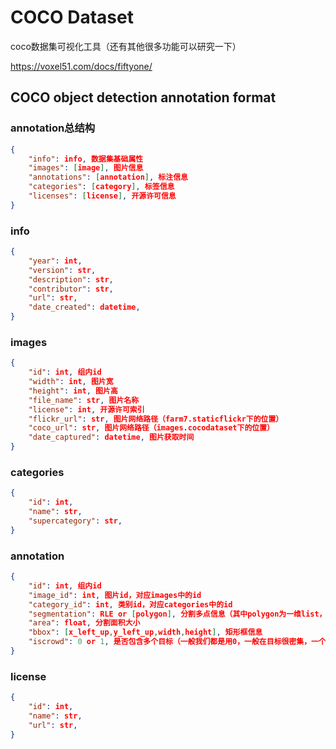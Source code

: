 # COCO Dataset

coco数据集可视化工具（还有其他很多功能可以研究一下）

https://voxel51.com/docs/fiftyone/

## COCO object detection annotation format

### annotation总结构

```json
{
    "info": info, 数据集基础属性
    "images": [image], 图片信息
    "annotations": [annotation], 标注信息
    "categories": [category], 标签信息
    "licenses": [license], 开源许可信息
}
```

### info

```json
{
    "year": int,
    "version": str,
    "description": str, 
    "contributor": str,
    "url": str,
    "date_created": datetime, 
}
```

### images

```json
{
    "id": int, 组内id
    "width": int, 图片宽
    "height": int, 图片高
    "file_name": str, 图片名称
    "license": int, 开源许可索引
    "flickr_url": str, 图片网络路径（farm7.staticflickr下的位置）
    "coco_url": str, 图片网络路径（images.cocodataset下的位置）
    "date_captured": datetime, 图片获取时间
}
```

### categories

```json
{
    "id": int,
    "name": str,
    "supercategory": str,
}
```

### annotation

```json
{
    "id": int, 组内id
    "image_id": int, 图片id，对应images中的id
    "category_id": int, 类别id，对应categories中的id
    "segmentation": RLE or [polygon], 分割多点信息（其中polygon为一维list，[x, y, x, y, ..., x, y]的格式）
    "area": float, 分割面积大小
    "bbox": [x_left_up,y_left_up,width,height], 矩形框信息
    "iscrowd": 0 or 1, 是否包含多个目标（一般我们都是用0，一般在目标很密集，一个框包含多个目标使用1，并且segmentation也会用RLE）
}
```

### license

```json
{
    "id": int,
    "name": str,
    "url": str,
}
```